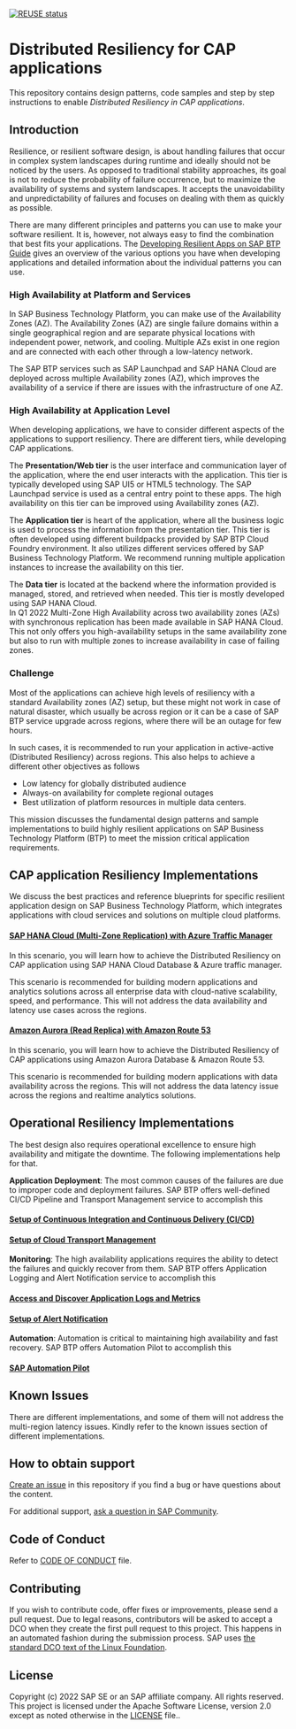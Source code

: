[![REUSE status](https://api.reuse.software/badge/github.com/SAP-samples/cap-distributed-resiliency)](https://api.reuse.software/info/github.com/SAP-samples/cap-distributed-resiliency)

# Distributed Resiliency for CAP applications
This repository contains design patterns, code samples and step by step instructions to enable *Distributed Resiliency in CAP applications*. 
## Introduction
Resilience, or resilient software design, is about handling failures that occur in complex system landscapes during runtime and ideally should not be noticed by the users. As opposed to traditional stability approaches, its goal is not to reduce the probability of failure occurrence, but to maximize the availability of systems and system landscapes. It accepts the unavoidability and unpredictability of failures and focuses on dealing with them as quickly as possible.

There are many different principles and patterns you can use to make your software resilient. It is, however, not always easy to find the combination that best fits your applications. The [Developing Resilient Apps on SAP BTP Guide](https://help.sap.com/viewer/eadaa45871804b4a974be865f627e791/Cloud/en-US/d1fe5fd8ecfb46c193221ebb991af3d7.html) gives an overview of the various options you have when developing applications and detailed information about the individual patterns you can use.

### High Availability at Platform and Services

In SAP Business Technology Platform, you can make use of the Availability Zones (AZ). The Availability Zones (AZ) are single failure domains within a single geographical region and are separate physical locations with independent power, network, and cooling. Multiple AZs exist in one region and are connected with each other through a low-latency network.

The SAP BTP services such as SAP Launchpad and SAP HANA Cloud are deployed across multiple Availability zones (AZ), which improves the availability of a service if there are issues with the infrastructure of one AZ. 

### High Availability at Application Level

When developing applications, we have to consider different aspects of the applications to support resiliency. There are different tiers, while developing CAP applications.

The **Presentation/Web tier** is the user interface and communication layer of the application, where the end user interacts with the application. This tier is typically developed using SAP UI5 or HTML5 technology. The SAP Launchpad service is used as a central entry point to these apps.  The high availability on this tier can be improved using Availability zones (AZ).

The **Application tier** is heart of the application, where all the business logic is used to process the information from the presentation tier. This tier is often developed using different buildpacks provided by SAP BTP Cloud Foundry environment.  It also utilizes different services offered by SAP Business Technology Platform. We recommend running multiple application instances to increase the availability on this tier.

The **Data tier** is located at the backend where the information provided is managed, stored, and retrieved when needed.  This tier is mostly developed using SAP HANA Cloud.  
In Q1 2022 Multi-Zone High Availability across two availability zones (AZs) with synchronous replication has been made available in SAP HANA Cloud. This not only offers you high-availability setups in the same availability zone but also to run with multiple zones to increase availability in case of failing zones.

### Challenge
Most of the applications can achieve high levels of resiliency with a standard Availability zones (AZ) setup, but these might not work in case of natural disaster, which usually be across region or it can be a case of SAP BTP service upgrade across regions, where there will be an outage for few hours. 

In such cases, it is recommended to run your application in active-active (Distributed Resiliency) across regions. This also helps to achieve a different other objectives as follows
-   Low latency for globally distributed audience
-   Always-on availability for complete regional outages
-   Best utilization of platform resources in multiple data centers.

This mission discusses the fundamental design patterns and sample implementations to build highly resilient applications on SAP Business Technology Platform (BTP) to meet the mission critical application requirements.

## CAP application Resiliency Implementations
We discuss the best practices and reference blueprints for specific resilient application design on SAP Business Technology Platform, which integrates applications with cloud services and solutions on multiple cloud platforms. 

#### [SAP HANA Cloud (Multi-Zone Replication) with Azure Traffic Manager](./Application%20Resiliency/SAP%20HANA%20Cloud/README.md)

In this scenario, you will learn how to achieve the Distributed Resiliency on CAP application using SAP HANA Cloud Database & Azure traffic manager.

This scenario is recommended for building modern applications and analytics solutions across all enterprise data with cloud-native scalability, speed, and performance. This will not address the data availability and latency use cases across the regions.

#### [Amazon Aurora (Read Replica) with Amazon Route 53](./Application%20Resiliency/Amazon%20Aurora/README.md)

In this scenario, you will learn how to achieve the Distributed Resiliency of CAP applications using Amazon Aurora Database & Amazon Route 53.

This scenario is recommended for building modern applications with data availability across the regions. This will not address the data latency issue across the regions and realtime analytics solutions.

## Operational Resiliency Implementations
The best design also requires operational excellence to ensure high availability and mitigate the downtime. The following implementations help for that.


**Application Deployment**: The most common causes of the failures are due to improper code and deployment failures. SAP BTP offers well-defined CI/CD Pipeline and Transport Management service to accomplish this

#### [Setup of Continuous Integration and Continuous Delivery (CI/CD)](./Operational%20Resiliency/CICD/README.md)

#### [Setup of Cloud Transport Management](./Operational%20Resiliency/TMS/README.md)

**Monitoring**: The high availability applications requires the ability to detect the failures and quickly recover from them. SAP BTP offers Application Logging and Alert Notification service to accomplish this

#### [Access and Discover Application Logs and Metrics](./Operational%20Resiliency/Logging/README.md)

#### [Setup of Alert Notification](./Operational%20Resiliency/Logging/README.md)

**Automation**: Automation is critical to maintaining high availability and fast recovery. SAP BTP offers Automation Pilot to accomplish this

#### [SAP Automation Pilot](https://help.sap.com/docs/AUTOMATION_PILOT)

## Known Issues
There are different implementations, and some of them will not address the multi-region latency issues. Kindly refer to the known issues section of different implementations.

## How to obtain support
[Create an issue](https://github.com/SAP-samples/cap-distributed-resiliency/issues) in this repository if you find a bug or have questions about the content.
 
For additional support, [ask a question in SAP Community](https://answers.sap.com/questions/ask.html).
## Code of Conduct
Refer to [CODE OF CONDUCT](CODE_OF_CONDUCT.md) file.

## Contributing
If you wish to contribute code, offer fixes or improvements, please send a pull request. Due to legal reasons, contributors will be asked to accept a DCO when they create the first pull request to this project. This happens in an automated fashion during the submission process. SAP uses [the standard DCO text of the Linux Foundation](https://developercertificate.org/).

## License
Copyright (c) 2022 SAP SE or an SAP affiliate company. All rights reserved. This project is licensed under the Apache Software License, version 2.0 except as noted otherwise in the [LICENSE](LICENSE) file..
